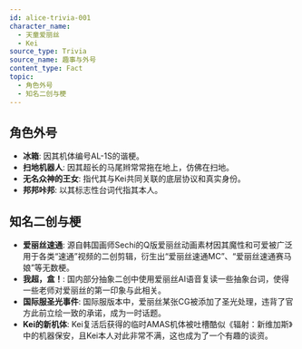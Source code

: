 ```yaml
---
id: alice-trivia-001
character_name:
  - 天童爱丽丝
  - Kei
source_type: Trivia
source_name: 趣事与外号
content_type: Fact
topic:
  - 角色外号
  - 知名二创与梗
---
```

## 角色外号
*   **冰箱**: 因其机体编号AL-1S的谐梗。
*   **扫地机器人**: 因其超长的马尾辫常常拖在地上，仿佛在扫地。
*   **无名众神的王女**: 指代其与Kei共同关联的底层协议和真实身份。
*   **邦邦咔邦**: 以其标志性台词代指其本人。

## 知名二创与梗
*   **爱丽丝速通**: 源自韩国画师Sechi的Q版爱丽丝动画素材因其魔性和可爱被广泛用于各类“速通”视频的二创剪辑，衍生出“爱丽丝速通MC”、“爱丽丝速通赛马娘”等无数梗。
*   **我超，盒！**: 国内部分抽象二创中使用爱丽丝AI语音复读一些抽象台词，使得一些老师对爱丽丝的第一印象与此相关。
*   **国际服圣光事件**: 国际服版本中，爱丽丝某张CG被添加了圣光处理，违背了官方此前立绘一致的承诺，成为一时话题。
*   **Kei的新机体**: Kei复活后获得的临时AMAS机体被吐槽酷似《辐射：新维加斯》中的机器保安，且Kei本人对此非常不满，这也成为了一个有趣的谈资。